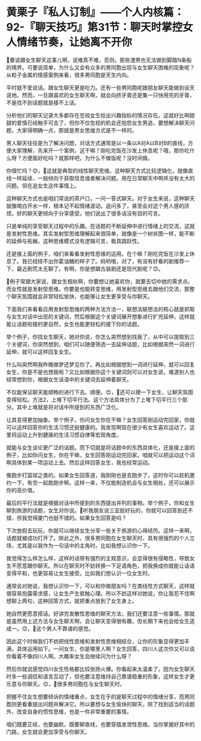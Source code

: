 # 黄栗子『私人订制』——个人内核篇：92-『聊天技巧』第31节：聊天时掌控女人情绪节奏，让她离不开你

🎼要说跟女生聊天这事儿啊，说难真不难，否则，那些渣男也无法做到脚踏N条船的境界。可要说简单，为什么又会有众多的男同胞出现与女生聊天困难的现象呢？从粒子金属的情感案例来看，很多男同胞是天生内向。

平时就不爱说话。跟女生聊天更是吃力。还有一些男同胞呢跟朋友聊天能做到谈天说地。然而，一旦跟喜欢的女生聊天啊，就会向挤牙膏还是集一只快用完的牙膏，不是找不到话题就是接不上话。

分析他们的聊天记录大多都存在忽视女生给出兴趣指标的情况存在。这就好比啊甜甜的爱情已经触手可击了，但你不仅忽视的机会还抱怨女生男追，要想解决聊天问题，大家得明确一点，那就是男女思维方式是不一样的。

男人聊天往往是为了解决问题，对话方式通常是以一条以A对A以B对B的直线，方便大家理解，先来开一个案例，这干嘛？刚吃完饭在沙发上休息呢？哦，那你吃什么呀？方便面好吃吗？就那样吧，为什么不做饭呢？没时间做。

你很忙吗？😊，🎼这就是典型的线性聊天思维。这种聊天方式比较逻辑化，就像直线一样延续，一般倾向于获取信息或者解决问题。用在日常聊天中啊并没有太大的问题。但在追女生这件事情上。

这种聊天方式也是咱们常说的茶户口，一问一答式聊天。对于女生来说，这种聊天就像喝白开水一样，根本记不起情绪波动。追问多了，甚至会对这个男人感的厌烦。好的聊天更倾向于分享感受。他们说出了很多话没有目的可言。

只是单纯的享受聊天过程中的乐趣。在话题的不断延伸中进行情绪上的交流，这就是发射性思维。其实发射型思维理解起来很简单，就像是一个树状图一样，能不断的延伸与拓展。这种思维模式没有逻辑可言，极具跳跃性。

还是接上面的例子，咱们来看看发射性思维的运用。在个嘛？刚吃完饭在沙发上休息了。我已经挠不出你葛油糖的样子了。妈哟哦，对了，有没有好看的剧推荐一下，最近剧荒太无聊了。有啊，你是想跟古装剧还是现代剧呢？😊。

🎼例子常跟大家说，跟女生相处啊，你要想让她喜欢你，就要去切中她的需求点。而女性就是发射型思维。你要是也能转变思维，用发射型思维去跟他们交流，那整个聊天氛围就会非常轻松愉快，也能够让女生更享受与你聊天。

下面我们来看看应用发射型思维的两种方法方法一，联想法联想法的核心就是抓取与女生对话中出现的关键词，然后根据这个关键词展开想象进行扩充延伸，这样就能让话题衔接的更自然，女生也能更轻松的接下你的话题。

举个例子，你找女生聊天，她对你说，你怎么突然想到找我了，从中可以提取到三个关键词，你突然想到，咱们可以随便筛选一去延伸话题，比如根据突然一词进行延伸，就可以这样回复女生。

什么叫突然啊我昨晚做梦还梦见你了。再比如根据想到一词进行延伸，就可以回复女生，你是不是也想我啦？又比如根据你这个关键词则可以对女生说，难道别人也经常想到你，根据女生话语中的关键词去延伸着聊天。

不仅能保证聊天能顺畅的进行下去。顺便。😊，🎼还可以撩一下女生，让聊天氛围变得轻松。方法2，上堆下切平行法。这个方法具体分为了上堆下切平行三个部分。其中上堆就是将对话中所提到的东西广泛化。

让其变得更加抽象。举个例子，你问女生你在干嘛？女生回答刚运动完回家，你就可以这样回答你的生活习惯还挺健康的。我发现啊现在很少有女生喜欢运动了。这里将运动上升到健康的生活习惯自律等宏观角度。

就能与女生谈论更广泛的话题。而下切就是将话题中的东西具体化，还是接上面的例子，比如你问女生，你在干嘛，女生回答刚运动完回家。咱就可以把运动这个词啊具体到某一项运动上去。然后这样回答女生，我也经常运动。

像跑步打篮球之类的。如果女生回答道，我刚刚也是去跑步了，这时你可以趁机邀约一下，有空一起跑跑步啊。这样一来，不仅能制造机会与女生相处，还可以展示你的高价值。

最后的平行法就是根据对话中所提到的东西提出并列的事物。举个例子，你和女生聊到旅游的话题，女生对你说。🎼听我朋友说三亚挺好玩的，你就可以回答到还不错，但我觉得厦门也挺不错的。如果女生回答是吗？

下次放假去玩玩，你就可以继续女生分享一些关于旅游的心得经历。这样一来啊，话题就被成功打开了。除此之外，很多男同胞在女生聊天时，具有很强烈的个人立场，尤其是以我作为一句话中的主角时。比如我想认识你一下。

我觉得怎么样怎么样，这样的话带有强烈的主观意识，会显得很有侵略性，导致女生不愿意跟你聊天。所以在聊天时不妨转换一下足语角色，把我换成你就能让话语变得平和，也更容易让女生接受。比如我们想认识一位女生时。

通常会对她说，我想认识你一下，可以和你做朋友吗？在类线性方式聊天，这样就很容易抱露需求感，让女生产生抵触心理。所以不妨这样对她说，你让我忍不住啊想聊上两句，这种回答方式，就把重点放到了女生身上。

她自然更愿意搭话。好讲完发散性思维的聊天方法，我们还要注意一些事情。那就是虽然用上述方法与女生聊天啊，会让聊天变得很有趣，但长期下来也会给女生造成一。😊，🎼这个男人不靠谱的感觉。

因此这个时候我们不妨把线性思维和发射性思维相结合，让你的形象显得更加丰满。具体运用如下。一问女生，你是哪里人啊？女生回答，四川人这次你又可以说你看着不像四川人啊。大概率女生会继续问为什么呀？

然后你就说感觉四川女生性格都比较张扬火爆。你看起来太温柔了，因为女生聊天时多一些调侃和语言互动了，但也要注意维持自己靠谱稳重的形象，这样女生才更乐意与你聊天。😊，🎼很多男同胞在与女生聊天时。

把握不住女生想要倾诉的情绪重点，女生在乎的是聊天过程中的情绪分享，而男同胞则更看重提出问题并解决它。所以要想与女生愉快的聊天，除了找到适当的话题外，改变自身的惯性思维，也是一件非常重要的事情。

咱们既要正经，也要幽默，既要聊直线，也要穿插发泄性思维。当你掌握好其中的门路，女生就会更加享受与你聊天。

